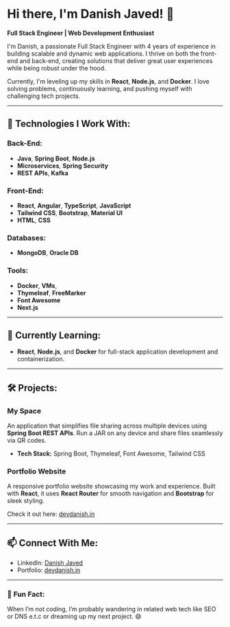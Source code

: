 # Hi there, I'm Danish Javed! 👋

**Full Stack Engineer | Web Development Enthusiast**

I'm Danish, a passionate Full Stack Engineer with 4 years of experience in building scalable and dynamic web applications. I thrive on both the front-end and back-end, creating solutions that deliver great user experiences while being robust under the hood.

Currently, I'm leveling up my skills in **React**, **Node.js**, and **Docker**. I love solving problems, continuously learning, and pushing myself with challenging tech projects.

---

## 🔧 **Technologies I Work With:**

### **Back-End:**

- **Java**, **Spring Boot**, **Node.js**
- **Microservices**, **Spring Security**
- **REST APIs**, **Kafka**

### **Front-End:**

- **React**, **Angular**, **TypeScript**, **JavaScript**
- **Tailwind CSS**, **Bootstrap**, **Material UI**
- **HTML**, **CSS**

### **Databases:**

- **MongoDB**, **Oracle DB**

### **Tools:**

- **Docker**, **VMs**,
- **Thymeleaf**, **FreeMarker**
- **Font Awesome**
- **Next.js**

---

## 🌱 **Currently Learning:**

- **React**, **Node.js**, and **Docker** for full-stack application development and containerization.

---

## 🛠️ **Projects:**

### **My Space**

An application that simplifies file sharing across multiple devices using **Spring Boot REST APIs**. Run a JAR on any device and share files seamlessly via QR codes.

- **Tech Stack:** Spring Boot, Thymeleaf, Font Awesome, Tailwind CSS

### **Portfolio Website**

A responsive portfolio website showcasing my work and experience. Built with **React**, it uses **React Router** for smooth navigation and **Bootstrap** for sleek styling.

Check it out here: [devdanish.in](http://devdanish.in)

---

## 📫 **Connect With Me:**

- LinkedIn: [Danish Javed](https://www.linkedin.com/in/danish-javed-4b9a17182)
- Portfolio: [devdanish.in](http://devdanish.in)

---

### 🚀 **Fun Fact:**

When I’m not coding, I’m probably wandering in related web tech like SEO or DNS e.t.c or dreaming up my next project. 😄
